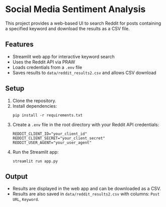# Social Media Sentiment Analysis

This project provides a web-based UI to search Reddit for posts containing a specified keyword and download the results as a CSV file.

## Features

- Streamlit web app for interactive keyword search
- Uses the Reddit API via PRAW
- Loads credentials from a `.env` file
- Saves results to `data/reddit_results2.csv` and allows CSV download

## Setup

1. Clone the repository.
2. Install dependencies:
   ```
   pip install -r requirements.txt
   ```
3. Create a `.env` file in the root directory with your Reddit API credentials:
   ```
   REDDIT_CLIENT_ID="your_client_id"
   REDDIT_CLIENT_SECRET="your_client_secret"
   REDDIT_USER_AGENT="your_user_agent"
   ```
4. Run the Streamlit app:
   ```
   streamlit run app.py
   ```

## Output

- Results are displayed in the web app and can be downloaded as a CSV.
- Results are also saved in `data/reddit_results2.csv` with columns: `Post URL`, `Keyword`.
